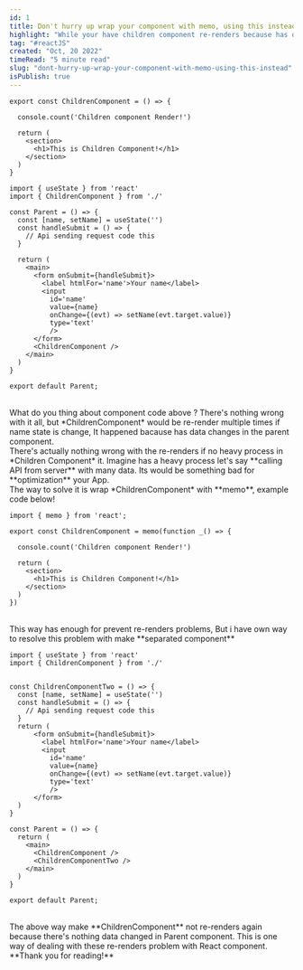 ```yaml
---
id: 1
title: Don't hurry up wrap your component with memo, using this instead
highlight: "While your have children component re-renders because has data change on parent component? using this way instead memo "
tag: "#reactJS"
created: "Oct, 20 2022"
timeRead: "5 minute read"
slug: "dont-hurry-up-wrap-your-component-with-memo-using-this-instead"
isPublish: true
---
```


```jsx:JSX
export const ChildrenComponent = () => {

  console.count('Children component Render!')

  return (
    <section>
      <h1>This is Children Component!</h1>
    </section>
  )
}
```

```jsx:JSX
import { useState } from 'react'
import { ChildrenComponent } from './'

const Parent = () => {
  const [name, setName] = useState('')
  const handleSubmit = () => {
    // Api sending request code this
  }

  return (
    <main>
      <form onSubmit={handleSubmit}>
        <label htmlFor='name'>Your name</label>
        <input
          id='name'
          value={name}
          onChange={(evt) => setName(evt.target.value)}
          type='text'
          />
      </form>
      <ChildrenComponent />
    </main>
  )
}

export default Parent;
```

<br/>
What do you thing about component code above ?  
There's nothing wrong with it all, but *ChildrenComponent* would be re-render multiple times if name state is change,
It happened bacause has data changes in the parent component.  
<br />
There's actually nothing wrong with the re-renders if no heavy process in *Children Component* it.
Imagine has a heavy process let's say **calling API from server** with many data. Its would be something bad for **optimization** your App. 
<br />
The way to solve it is wrap *ChildrenComponent* with **memo**, example code below!

```jsx:JSX
import { memo } from 'react';

export const ChildrenComponent = memo(function _() => {

  console.count('Children component Render!')

  return (
    <section>
      <h1>This is Children Component!</h1>
    </section>
  )
})
```

<br />
This way has enough for prevent re-renders problems,  
But i have own way to resolve this problem with make **separated component**

```jsx:JSX
import { useState } from 'react'
import { ChildrenComponent } from './'


const ChildrenComponentTwo = () => {
  const [name, setName] = useState('')
  const handleSubmit = () => {
    // Api sending request code this
  }
  return (
      <form onSubmit={handleSubmit}>
        <label htmlFor='name'>Your name</label>
        <input
          id='name'
          value={name}
          onChange={(evt) => setName(evt.target.value)}
          type='text'
          />
      </form>
  )
}

const Parent = () => {
  return (
    <main>
      <ChildrenComponent />
      <ChildrenComponentTwo />
    </main>
  )
}

export default Parent;
```

<br />
The above way make **ChildrenComponent** not re-renders again because there's nothing data changed in Parent component.
This is one way of dealing with these re-renders problem with React component.  
<br />
**Thank you for reading!**
